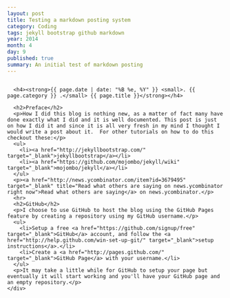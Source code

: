 ```yaml
---
layout: post
title: Testing a markdown posting system
category: Coding
tags: jekyll bootstrap github markdown
year: 2014
month: 4
day: 9
published: true
summary: An initial test of markdown posting
---
```


<div class="row">	
	<div class="span9 columns">

	  <h4><strong>{{ page.date | date: "%B %e, %Y" }} <small>. {{ page.category }} .</small> {{ page.title }}</strong></h4>

	  <h2>Preface</h2>
	  <p>How I did this blog is nothing new, as a matter of fact many have done exactly what I did and it is well documented. This post is just on how I did it and since it is all very fresh in my mind I thought I would write a post about it.  For other tutorials on how to do this checkout these:</p>
	  <ul>
		<li><a href="http://jekyllbootstrap.com/" target="_blank">jekyllbootstrap</a></li>
		<li><a href="https://github.com/mojombo/jekyll/wiki" target="_blank">mojombo/jekyll</a></li>
	  </ul>
	  <p><a href="http://news.ycombinator.com/item?id=3679495" target="_blank" title="Read what others are saying on news.ycombinator right now">Read what others are saying</a> on news.ycombinator.</p>
	  <hr>
	  <h2>GitHub</h2>
	  <p>I choose to use GitHub to host the blog using the GitHub Pages feature by creating a repository using my GitHub username.</p>
	  <ul>
	    <li>Setup a free <a href="https://github.com/signup/free" target="_blank">GitHub</a> account, and follow the <a href="http://help.github.com/win-set-up-git/" target="_blank">setup instructions</a>.</li>
		<li>Create a <a href="http://pages.github.com/" target="_blank">GitHub Page</a> with your username.</li>		
	  </ul>
	  <p>It may take a little while for GitHub to setup your page but eventually it will start working and you'll have your GitHub page and an empty repository.</p>
	</div>
</div> 
